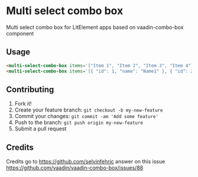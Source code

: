 # Multi select combo box

Multi select combo box for LitElement apps based on vaadin-combo-box component

## Usage

<!---
```
<custom-element-demo>
  <template>
    <script src="../webcomponentsjs/webcomponents-lite.js"></script>
    <link rel="import" href="multi-select-combo-box.html">
    <link rel="import" href="../vaadin-combo-box/theme/lumo/vaadin-combo-box-light.html">
    <link rel="import" href="../vaadin-text-field/theme/lumo/vaadin-text-field.html">
    <style>
        multi-select-combo-box {
          height: 200px;
	        overflow:hidden;
        }
    </style>
    <next-code-block></next-code-block>
  </template>
</custom-element-demo>
```
-->
```html
<multi-select-combo-box items='["Item 1", "Item 2", "Item 3", "Item 4"]'></multi-select-combo-box>
<multi-select-combo-box items='[{ "id": 1, "name": "Name1" }, { "id": 2, "name": "Name2" }, { "id": 3, "name": "Name3" }, { "id": 4, "name": "Name4" }, { "id": 5, "name": "Name5" }]' value-field="id" display-field="name"></multi-select-combo-box>
```

## Contributing

1. Fork it!
2. Create your feature branch: `git checkout -b my-new-feature`
3. Commit your changes: `git commit -am 'Add some feature'`
4. Push to the branch: `git push origin my-new-feature`
5. Submit a pull request 

## Credits

Credits go to https://github.com/selvinfehric answer on this issue https://github.com/vaadin/vaadin-combo-box/issues/88